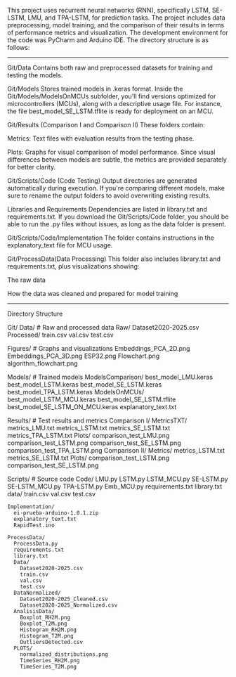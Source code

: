This project uses recurrent neural networks (RNN), specifically LSTM, SE-LSTM, LMU, and TPA-LSTM, 
for prediction tasks. The project includes data preprocessing, model training, and the comparison 
of their results in terms of performance metrics and visualization. The development environment for
the code was PyCharm and Arduino IDE. The directory structure is as follows:

-------------------------------------------------------------------------------------------

Git/Data
Contains both raw and preprocessed datasets for training and testing the models.

Git/Models
Stores trained models in .keras format.
Inside the Git/Models/ModelsOnMCUs subfolder, you'll find versions optimized for microcontrollers
(MCUs), along with a descriptive usage file. For instance, the file best_model_SE_LSTM.tflite 
is ready for deployment on an MCU.

Git/Results (Comparison I and Comparison II)
These folders contain:

Metrics: Text files with evaluation results from the testing phase.

Plots: Graphs for visual comparison of model performance.
Since visual differences between models are subtle, the metrics are provided separately for better clarity.

Git/Scripts/Code (Code Testing)
Output directories are generated automatically during execution.
If you're comparing different models, make sure to rename the output folders to avoid overwriting existing results.

Libraries and Requirements
Dependencies are listed in library.txt and requirements.txt.
If you download the Git/Scripts/Code folder, you should be able to run the .py files without issues, as long as the data folder is present.

Git/Scripts/Code/Implementation
The folder contains instructions in the explanatory_text file for MCU usage.

Git/ProcessData(Data Processing) 
This folder also includes library.txt and requirements.txt, plus visualizations showing:

The raw data

How the data was cleaned and prepared for model training

-------------------------------------------------------------------------------------------

Directory Structure

Git/
  Data/               # Raw and processed data
    Raw/
      Dataset2020-2025.csv
    Processed/
      train.csv
      val.csv
      test.csv

  Figures/            # Graphs and visualizations
    Embeddings_PCA_2D.png
    Embeddings_PCA_3D.png
    ESP32.png
    Flowchart.png
    algorithm_flowchart.png

  Models/             # Trained models
    ModelsComparison/
      best_model_LMU.keras
      best_model_LSTM.keras
      best_model_SE_LSTM.keras
      best_model_TPA_LSTM.keras
    ModelsOnMCUs/
      best_model_LSTM_MCU.keras
      best_model_SE_LSTM.tflite
      best_model_SE_LSTM_ON_MCU.keras
      explanatory_text.txt

  Results/            # Test results and metrics
    Comparison I/
      MetricsTXT/
        metrics_LMU.txt
        metrics_LSTM.txt
        metrics_SE_LSTM.txt
        metrics_TPA_LSTM.txt
      Plots/
        comparison_test_LMU.png
        comparison_test_LSTM.png
        comparison_test_SE_LSTM.png
        comparison_test_TPA_LSTM.png
    Comparison II/
      Metrics/
        metrics_LSTM.txt
        metrics_SE_LSTM.txt
      Plots/
        comparison_test_LSTM.png
        comparison_test_SE_LSTM.png

  Scripts/            # Source code
    Code/
      LMU.py
      LSTM.py
      LSTM_MCU.py
      SE-LSTM.py
      SE-LSTM_MCU.py
      TPA-LSTM.py
      Emb_MCU.py
      requirements.txt
      library.txt
      data/
        train.csv
        val.csv
        test.csv

    Implementation/
      ei-prueba-arduino-1.0.1.zip
      explanatory_text.txt
      RapidTest.ino

    ProcessData/
      ProcessData.py
      requirements.txt
      library.txt
      Data/
        Dataset2020-2025.csv
        train.csv
        val.csv
        test.csv
      DataNormalized/
        Dataset2020-2025_Cleaned.csv
        Dataset2020-2025_Normalized.csv
      AnalisisData/
        Boxplot_RH2M.png
        Boxplot_T2M.png
        Histogram_RH2M.png
        Histogram_T2M.png
        OutliersDetected.csv
      PLOTS/
        normalized_distributions.png
        TimeSeries_RH2M.png
        TimeSeries_T2M.png
